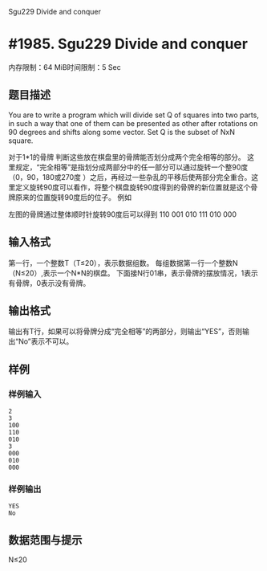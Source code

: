 Sgu229 Divide and conquer 

# #1985. Sgu229 Divide and conquer 

内存限制：64 MiB时间限制：5 Sec

## 题目描述

You are to write a program which will divide set Q of squares into two parts, in such a way that one of them can be presented as other after rotations on 90 degrees and shifts along some vector. Set Q is the subset of NxN square. 


对于1*1的骨牌
判断这些放在棋盘里的骨牌能否划分成两个完全相等的部分。
这里规定，“完全相等”是指划分成两部分中的任一部分可以通过旋转一个整90度（0，90，180或270度	）之后，再经过一些杂乱的平移后使两部分完全重合。这里定义旋转90度可以看作，将整个棋盘旋转90度得到的骨牌的新位置就是这个骨牌原来的位置旋转90度后的位子。
例如

左图的骨牌通过整体顺时针旋转90度后可以得到
   110    001
   010    111
   010    000


## 输入格式

第一行，一个整数T（T≤20），表示数据组数。
每组数据第一行一个整数N（N≤20）,表示一个N*N的棋盘。
下面接N行01串，表示骨牌的摆放情况，1表示有骨牌，0表示没有骨牌。


## 输出格式

输出有T行，如果可以将骨牌分成“完全相等”的两部分，则输出“YES”，否则输出“No”表示不可以。


## 样例

### 样例输入

    
    2                           
    3                            
    100
    110
    010
    3
    000
    010
    000
    
    

### 样例输出

    
    YES
    No
    

## 数据范围与提示

N≤20
